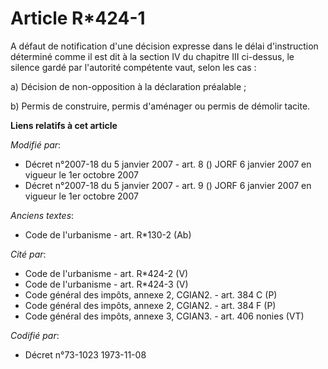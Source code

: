 # Article R*424-1

A défaut de notification d'une décision expresse dans le délai d'instruction déterminé comme il est dit à la section IV du
chapitre III ci-dessus, le silence gardé par l'autorité compétente vaut, selon les cas :

a) Décision de non-opposition à la déclaration préalable ;

b) Permis de construire, permis d'aménager ou permis de démolir tacite.

**Liens relatifs à cet article**

_Modifié par_:

  - Décret n°2007-18 du 5 janvier 2007 - art. 8 () JORF 6 janvier 2007 en vigueur le 1er octobre 2007
  - Décret n°2007-18 du 5 janvier 2007 - art. 9 () JORF 6 janvier 2007 en vigueur le 1er octobre 2007

_Anciens textes_:

  - Code de l'urbanisme - art. R*130-2 (Ab)

_Cité par_:

  - Code de l'urbanisme - art. R*424-2 (V)
  - Code de l'urbanisme - art. R*424-3 (V)
  - Code général des impôts, annexe 2, CGIAN2. - art. 384 C (P)
  - Code général des impôts, annexe 2, CGIAN2. - art. 384 F (P)
  - Code général des impôts, annexe 3, CGIAN3. - art. 406 nonies (VT)

_Codifié par_:

  - Décret n°73-1023 1973-11-08
